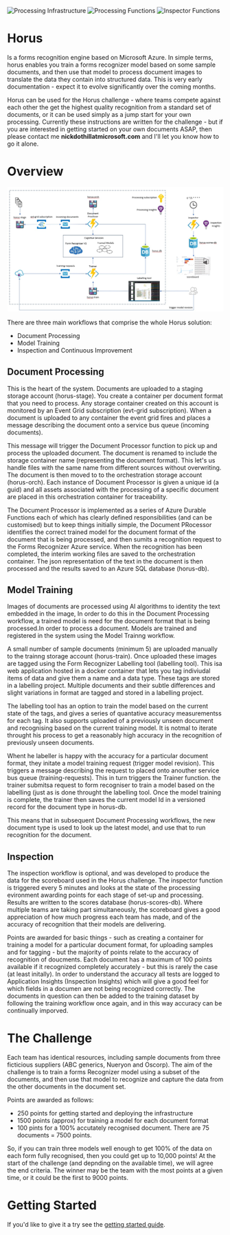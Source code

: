 ![Processing Infrastructure](https://github.com/nikkh/Horus/workflows/Processing%20Infrastructure/badge.svg) ![Processing Functions](https://github.com/nikkh/Horus/workflows/Processing%20Functions/badge.svg) ![Inspector Functions](https://github.com/nikkh/Horus/workflows/Inspector%20Functions/badge.svg)

# Horus

Is a forms recognition engine based on Microsoft Azure.  In simple terms, horus enables you train a forms recognizer model based on some sample documents, and then use that model to process document images to translate the data they contain into structured data. This is very early documentation - expect it to evolve significantly over the coming months.

Horus can be used for the Horus challenge - where teams compete against each other the get the highest quality recognition from a standard set of documents, or it can be used simply as a jump start for your own processing.  Currently these instructions are written for the challenge - but if you are interested in getting started on your own documents ASAP, then please contact me **nickdothillatmicrosoft.com** and I'll let you know how to go it alone. 

# Overview

![architecture](images/horus-architecture.jpg)

There are three main workflows that comprise the whole Horus solution:

* Document Processing
* Model Training
* Inspection and Continuous Improvement

## Document Processing
This is the heart of the system.  Documents are uploaded to a staging storage account (horus-stage). You create a container per document format that you need to process. Any storage container created on this account is monitored by an Event Grid subscription (evt-grid subscription).  When a document is uploaded to any container the event grid fires and places a message describing the document onto a service bus queue (incoming documents).

This message will trigger the Document Processor function to pick up and process the uploaded document.  The document is renamed to include the storage container name (representing the document format).  This let's us handle files with the same name from different sources without overwriting.  The document is then moved to to the orchestration storage account (horus-orch).  Each instance of Document Processor is given a unique id (a guid) and all assets associated with the processing of a specific document are placed in this orchestration container for traceability.

The Document Processor is implemented as a series of Azure Durable Functions each of which has clearly defined responsibilities (and can be customised) but to keep things initially simple, the Document PRocessor identifies the correct trained model for the document format of the document that is being processed, and then sumits a recognition request to the Forms Recognizer Azure service.  When the recognition has been completed, the interim working files are saved to the orchestration container.  The json representation of the text in the document is then processed and the results saved to an Azure SQL database (horus-db).

## Model Training

Images of documents are processed using AI algorithms to identity the text embedded in the image,  In order to do this in the Document Processing workflow, a trained model is need for the document format that is being processed.In order to process a document.  Models are trained and registered in the system using the Model Trainng workflow.

A small number of sample documents (minimum 5) are uploaded manually to the trainng storage account (horus-train).  Once uploaded these images are tagged using the Form Recognizer Labelling tool (labelling tool).  This isa web application hosted in a docker container that lets you tag indiviudal items of data and give them a name and a data type.  These tags are stored in a labelling project.  Multiple documents and their subtle differences and slight variations in format are tagged and stored in a labelling project.

The labelling tool has an option to train the model based on the current state of the tags, and gives a series of quantative accuracy measurementss for each tag.  It also supports uploaded of a previously unseen document and recognising based on the current training model.  It is notmal to iterate throught his process to get a reasonably high accuracy in the recognition of previously unseen documents.

Whent he labeller is happy with the accuracy for a particular document format, they initate a model training request (trigger model revision).  This triggers a message describing the request to placed onto anouther service bus queue (training-requests).  This in turn triggers the Trainer function.  the trainer submitsa request to form recogniser to train a model based on the labelling (just as is done throught the labelling tool.  Once the model training is complete, the trainer then saves the current model Id in a versioned record for the document type in horus-db.

This means that in subsequent Document Processing workflows, the new document type is used to look up the latest model, and use that to run recognition for the document.

## Inspection

The inspection workflow is optional, and was developed to produce the data for the scoreboard used in the Horus challenge.  The inspector function is triggered every 5 minutes and looks at the state of the processing evironment awarding points for each stage of set-up and processing.  Results are written to the scores database (horus-scores-db). Where multiple teams are taking part simultaneously, the scoreboard gives a good appreciation of how much progress each team has made, and of the accuracy of recognition that their models are delivering.

Points are awarded for basic things - such as creating a container for training a model for a particular document format, for uploading samples and for tagging - but the majority of points relate to the accuracy of recognition of doucments.  Each document has a maximum of 100 points available if it recognized completely accurately - but this is rarely the case (at least initally).  In order to understand the accuracy all tests are logged to Application Insights (Inspection Insights) which will give a good feel for which fields in a documen are not being recognized correctly.  The documents in question can then be added to the training dataset by following the training workflow once again, and in this way accuracy can be continually imporved.

# The Challenge 

Each team has identical resources, including sample documents from three ficticious suppliers (ABC generics, Nueryon and Oscorp).  The aim of the challenge is to train a forms Recognizer model using a subset of the documents, and then use that model to recognize and capture the data from the other documents in the document set.

Points are awarded as follows:

* 250 points for getting started and deploying the infrastructure
* 1500 points (approx) for training a model for each document format
* 100 pints for a 100% accutately recognised document.  There are 75 documents = 7500 points.

So, if you can train three models well enough to get 100% of the data on each form fully recognised, then you could get up to 10,000 points!  At the start of the challenge (and depnding on the available time), we will agree the end criteria.  The winner may be the team with the most points at a given time, or it could be the first to 9000 points.

# Getting Started

If you'd like to give it a try see the [getting started guide](getting-started.md).





